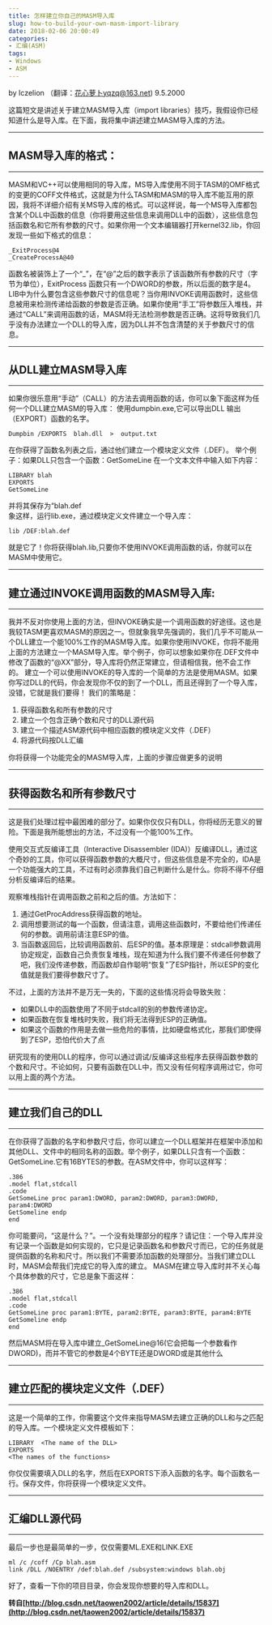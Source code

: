 ```yaml
---
title: 怎样建立你自己的MASM导入库
slug: how-to-build-your-own-masm-import-library
date: 2018-02-06 20:00:49
categories:
- 汇编(ASM)
tags:
- Windows
- ASM
---
```


by Iczelion （翻译：花心萝卜yqzq@163.net) 9.5.2000

这篇短文是讲述关于建立MASM导入库（import libraries）技巧，我假设你已经知道什么是导入库。在下面，我将集中讲述建立MASM导入库的方法。

<!--more-->

--------------------------------------
## MASM导入库的格式：
--------------------------------------
MASM和VC++可以使用相同的导入库，MS导入库使用不同于TASM的OMF格式的变更的COFF文件格式，这就是为什么TASM和MASM的导入库不能互用的原因，我将不详细介绍有关MS导入库的格式。可以这样说，每一个MS导入库都包含某个DLL中函数的信息（你将要用这些信息来调用DLL中的函数），这些信息包括函数名和它所有参数的尺寸。如果你用一个文本编辑器打开kernel32.lib，你回发现一些如下格式的信息：  

```
_ExitProcess@4 
_CreateProcessA@40
```

函数名被装饰上了一个“_”，在“@”之后的数字表示了该函数所有参数的尺寸（字节为单位），ExitProcess 函数只有一个DWORD的参数，所以后面的数字是4。 LIB中为什么要包含这些参数尺寸的信息呢？当你用INVOKE调用函数时，这些信息被用来检测传递给函数的参数是否正确。如果你使用“手工”将参数压入堆栈，并通过“CALL”来调用函数的话，MASM将无法检测参数是否正确。这将导致我们几乎没有办法建立一个DLL的导入库，因为DLL并不包含清楚的关于参数尺寸的信息。

-------------------------------------
## 从DLL建立MASM导入库
-------------------------------------
如果你很乐意用“手动”（CALL）的方法去调用函数的话，你可以象下面这样为任何一个DLL建立MASM的导入库：
使用dumpbin.exe,它可以导出DLL 输出（EXPORT）函数的名字。
```
Dumpbin /EXPORTS  blah.dll  >  output.txt
```
在你获得了函数名列表之后，通过他们建立一个模块定义文件（.DEF）。 举个例子：如果DLL只包含一个函数：GetSomeLine 在一个文本文件中输入如下内容：

```
LIBRARY blah 
EXPORTS 
GetSomeLine
```

并将其保存为“blah.def  
象这样，运行lib.exe，通过模块定义文件建立一个导入库：  

```
lib /DEF:blah.def
```

就是它了！你将获得blah.lib,只要你不使用INVOKE调用函数的话，你就可以在MASM中使用它。

-----------------------------------------------------------------
## 建立通过INVOKE调用函数的MASM导入库:
-----------------------------------------------------------------
我并不反对你使用上面的方法，但INVOKE确实是一个调用函数的好途径。这也是我较TASM更喜欢MASM的原因之一。但就象我早先强调的，我们几乎不可能从一个DLL建立一个能100%工作的MASM导入库。如果你使用INVOKE，你将不能用上面的方法建立一个MASM导入库。举个例子，你可以想象如果你在.DEF文件中修改了函数的“@XX”部分，导入库将仍然正常建立，但请相信我，他不会工作的。 建立一个可以使用INVOKE的导入库的一个简单的方法是使用MASM。如果你写过DLL的代码，你会发现你不仅的到了一个DLL，而且还得到了一个导入库，没错，它就是我们要得！ 我们的策略是： 

1. 获得函数名和所有参数的尺寸
2. 建立一个包含正确个数和尺寸的DLL源代码 
3. 建立一个描述ASM源代码中相应函数的模块定义文件（.DEF） 
4. 将源代码按DLL汇编 

你将获得一个功能完全的MASM导入库，上面的步骤应做更多的说明 

---------------------------------------------
## 获得函数名和所有参数尺寸
---------------------------------------------
这是我们处理过程中最困难的部分了。如果你仅仅只有DLL，你将经历无意义的冒险。下面是我所能想出的方法，不过没有一个能100%工作。  

使用交互式反编译工具（Interactive Disassembler (IDA)）反编译DLL，通过这个奇妙的工具，你可以获得函数参数的大概尺寸，但这些信息是不完全的，IDA是一个功能强大的工具，不过有时必须靠我们自己判断什么是什么。你将不得不仔细分析反编译后的结果。  

观察堆栈指针在调用函数之前和之后的值。方法如下：  

1. 通过GetProcAddress获得函数的地址。
2. 调用想要测试的每一个函数，但请注意，调用这些函数时，不要给他们传递任何的参数。调用前请注意ESP的值。
3. 当函数返回后，比较调用函数前、后ESP的值。基本原理是：stdcall参数调用协定规定，函数自己负责恢复堆栈，现在知道为什么我们要不传递任何参数了吧，我们没传递参数，而函数却自作聪明“恢复”了ESP指针，所以ESP的变化值就是我们要得参数尺寸了。

不过，上面的方法并不是万无一失的，下面的这些情况将会导致失败：

- 如果DLL中的函数使用了不同于stdcall的别的参数传递协定。
- 如果函数在恢复堆栈时失败，我们将无法得到ESP的正确值。
- 如果这个函数的作用是去做一些危险的事情，比如硬盘格式化，那我们即使得到了ESP，恐怕代价大了点

研究现有的使用DLL的程序，你可以通过调试/反编译这些程序去获得函数参数的个数和尺寸。不论如何，只要有函数在DLL中，而又没有任何程序调用过它，你可以用上面的两个方法。 

---------------------------------
## 建立我们自己的DLL
---------------------------------
在你获得了函数的名字和参数尺寸后，你可以建立一个DLL框架并在框架中添加和其他DLL、文件中的相同名称的函数。举个例子，如果DLL只含有一个函数：GetSomeLine.它有16BYTES的参数。在ASM文件中，你可以这样写： 

```
.386 
.model flat,stdcall 
.code 
GetSomeLine proc param1:DWORD, param2:DWORD, param3:DWORD, param4:DWORD 
GetSomeline endp 
end
```

你可能要问，“这是什么？”。一个没有处理部分的程序？请记住：一个导入库并没有记录一个函数是如何实现的，它只是记录函数名和参数尺寸而已，它的任务就是提供函数的名称和尺寸。所以我们不需要添加函数的处理部分。当我们建立DLL时，MASM会帮我们完成它的导入库的建立。 MASM在建立导入库时并不关心每个具体参数的尺寸，它总是象下面这样： 
　
```
.386 
.model flat,stdcall 
.code 
GetSomeLine proc param1:BYTE, param2:BYTE, param3:BYTE, param4:BYTE 
GetSomeline endp 
end
```
然后MASM将在导入库中建立_GetSomeLine@16(它会把每一个参数看作DWORD)，而并不管它的参数是4个BYTE还是DWORD或是其他什么

----------------------------------------------------
## 建立匹配的模块定义文件（.DEF）
----------------------------------------------------
这是一个简单的工作，你需要这个文件来指导MASM去建立正确的DLL和与之匹配的导入库。一个模块定义文件模板如下： 

```
LIBRARY  <The name of the DLL> 
EXPORTS 
<The names of the functions>
```

你仅仅需要填入DLL的名字，然后在EXPORTS下添入函数的名字。每个函数名一行。保存文件，你将获得一个模块定义文件。 

-----------------------------
## 汇编DLL源代码
-----------------------------
最后一步也是最简单的一步，仅仅需要ML.EXE和LINK.EXE
```
ml /c /coff /Cp blah.asm 
link /DLL /NOENTRY /def:blah.def /subsystem:windows blah.obj
```
好了，查看一下你的项目目录，你会发现你想要的导入库和DLL。

**转自[http://blog.csdn.net/taowen2002/article/details/15837](http://blog.csdn.net/taowen2002/article/details/15837)**